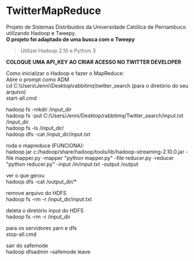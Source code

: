 # TwitterMapReduce
Projeto de Sistemas Distribuídos da Universidade Católica de Pernambuco utilizando Hadoop e Tweepy.\
 **O projeto foi adaptado de uma busca com o Tweepy**
>Utilizei Hadoop 2.10 e Python 3

**COLOQUE UMA API_KEY AO CRIAR ACESSO NO TWITTER DEVELOPER**

Como inicializar o Hadoop e fazer o MapReduce:\
Abre o prompt como ADM\
cd C:\Users\Jenni\Desktop\rabbitmq\twitter_search (para o diretório do seu arquivo)\
start-all.cmd

hadoop fs -mkdir /input_dir\
hadoop fs -put C:/Users/Jenni/Desktop/rabbitmq/Twitter_search/input.txt /input_dir\
hadoop fs -ls /input_dir/\
hadoop dfs -cat /input_dir/input.txt

roda o mapreduce (FUNCIONA):\
hadoop jar c:/hadoop/share/hadoop/tools/lib/hadoop-streaming-2.10.0.jar -file mapper.py -mapper "python mapper.py" -file reducer.py -reducer "python reducer.py" -input /in/input.txt -output /output

ver o que gerou\
hadoop dfs -cat /output_dir/*

remove arquivo do HDFS\
hadoop fs -rm -r /input_dir/input.txt

deleta o diretório input do HDFS\
hadoop fs -rm -r /input_dir

para os servidores yarn e dfs\
stop-all.cmd

sair do safemode\
hadoop dfsadmin –safemode leave
